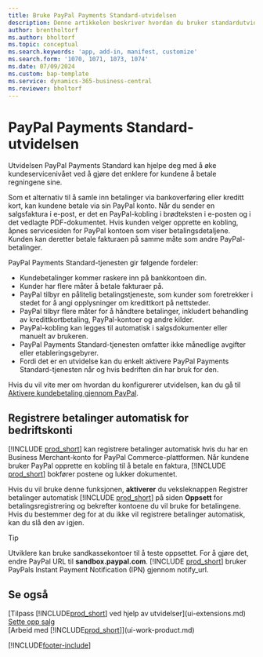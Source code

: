 ```yaml
---
title: Bruke PayPal Payments Standard-utvidelsen
description: Denne artikkelen beskriver hvordan du bruker standardutvidelsen til å gjøre det mulig for kunder å betale med PayPal.
author: brentholtorf
ms.author: bholtorf
ms.topic: conceptual
ms.search.keywords: 'app, add-in, manifest, customize'
ms.search.form: '1070, 1071, 1073, 1074'
ms.date: 07/09/2024
ms.custom: bap-template
ms.service: dynamics-365-business-central
ms.reviewer: bholtorf
---
```

# PayPal Payments Standard-utvidelsen

Utvidelsen PayPal Payments Standard kan hjelpe deg med å øke kundeservicenivået ved å gjøre det enklere for kundene å betale regningene sine.

Som et alternativ til å samle inn betalinger via bankoverføring eller kreditt kort, kan kundene betale via sin PayPal konto. Når du sender en salgsfaktura i e-post, er det en PayPal-kobling i brødteksten i e-posten og i det vedlagte PDF-dokumentet. Hvis kunden velger opprette en kobling, åpnes servicesiden for PayPal kontoen som viser betalingsdetaljene. Kunden kan deretter betale fakturaen på samme måte som andre PayPal-betalinger.

PayPal Payments Standard-tjenesten gir følgende fordeler:

* Kundebetalinger kommer raskere inn på bankkontoen din.
* Kunder har flere måter å betale fakturaer på.
* PayPal tilbyr en pålitelig betalingstjeneste, som kunder som foretrekker i stedet for å angi opplysninger om kredittkort på nettsteder.
* PayPal tilbyr flere måter for å håndtere betalinger, inkludert behandling av kredittkortbetaling, PayPal-kontoer og andre kilder.
* PayPal-kobling kan legges til automatisk i salgsdokumenter eller manuelt av brukeren.
* PayPal Payments Standard-tjenesten omfatter ikke månedlige avgifter eller etableringsgebyrer.
* Fordi det er en utvidelse kan du enkelt aktivere PayPal Payments Standard-tjenesten når og hvis bedriften din har bruk for den.  

Hvis du vil vite mer om hvordan du konfigurerer utvidelsen, kan du gå til [Aktivere kundebetaling gjennom PayPal](sales-how-enable-payment-service-extensions.md).

## Registrere betalinger automatisk for bedriftskonti

[!INCLUDE [prod_short](includes/prod_short.md)] kan registrere betalinger automatisk hvis du har en Business Merchant-konto for PayPal Commerce-plattformen. Når kundene bruker PayPal opprette en kobling til å betale en faktura, [!INCLUDE [prod_short](includes/prod_short.md)]  bokfører postene og lukker dokumentet.

Hvis du vil bruke denne funksjonen, **aktiverer** du veksleknappen Registrer betalinger automatisk [!INCLUDE [prod_short](includes/prod_short.md)] på siden **Oppsett** for betalingsregistrering og bekrefter kontoene du vil bruke for betalingene. Hvis du bestemmer deg for at du ikke vil registrere betalinger automatisk, kan du slå den av igjen.

> [!TIP]
> Utviklere kan bruke sandkassekontoer til å teste oppsettet. For å gjøre det, endre PayPal URL til **sandbox.paypal.com**. [!INCLUDE [prod_short](includes/prod_short.md)] bruker PayPals Instant Payment Notification (IPN) gjennom notify_url.

## Se også

[Tilpass [!INCLUDE[prod_short](includes/prod_short.md)] ved hjelp av utvidelser](ui-extensions.md)  
[Sette opp salg](sales-setup-sales.md)  
[Arbeid med [!INCLUDE[prod_short](includes/prod_short.md)]](ui-work-product.md)  

[!INCLUDE[footer-include](includes/footer-banner.md)]

